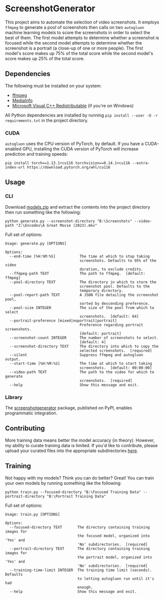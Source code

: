 # ScreenshotGenerator
This project aims to automate the selection of video screenshots. It employs `ffmpeg` to generate a pool of screenshots then calls on two `autogluon` machine learning models to score the screenshots in order to select the best of them. The first model attempts to determine whether a screenshot is focused while the second model attempts to determine whether the screenshot is a portrait (a close-up of one or more people). The first model's score makes up 75% of the total score while the second model's score makes up 25% of the total score.

## Dependencies
The following must be installed on your system:
- [ffmpeg](https://ffmpeg.org/download.html)
- [MediaInfo](https://mediaarea.net/en/MediaInfo)
- [Microsoft Visual C++ Redistributable](https://learn.microsoft.com/en-US/cpp/windows/latest-supported-vc-redist) (if you're on Windows)

All Python dependencies are installed by running `pip install --user -U -r requirements.txt` in the project directory.

### CUDA
`autogluon` uses the CPU version of PyTorch, by default. If you have a CUDA-enabled GPU, installing the CUDA version of PyTorch will increase prediction and training speeds:
```
pip install torch==1.13.1+cu116 torchvision==0.14.1+cu116 --extra-index-url https://download.pytorch.org/whl/cu116
```

## Usage

### CLI
Download [models.zip](https://drive.google.com/file/d/1oRFO0fW-fmFn-CfsdvQqNTqQgU2gaQ0B/view?usp=sharing) and extract the contents into the project directory then run something like the following:
```
python generate.py --screenshot-directory "B:\Screenshots" --video-path "Z:\Encodes\A Great Movie (2023).mkv"
```

Full set of options:
```
Usage: generate.py [OPTIONS]

Options:
  --end-time [%H:%M:%S]           The time at which to stop taking
                                  screenshots. Defaults to 95% of the video
                                  duration, to exclude credits.
  --ffmpeg-path TEXT              The path to ffmpeg.  [default: ffmpeg]
  --pool-directory TEXT           The directory in which to store the
                                  screenshot pool. Defaults to the 
                                  temporary directory.
  --pool-report-path TEXT         A JSON file detailing the screenshot pool,
                                  sorted by descending preference.
  --pool-size INTEGER             The size of the pool from which to select
                                  screenshots.  [default: 64]
  --portrait-preference [mixed|noportrait|portrait]
                                  Preference regarding portrait screenshots.
                                  [default: portrait]
  --screenshot-count INTEGER      The number of screenshots to select.
                                  [default: 4]
  --screenshot-directory TEXT     The directory into which to copy the
                                  selected screenshots.  [required]
  --silent                        Suppress ffmpeg and autogluon output.
  --start-time [%H:%M:%S]         The time at which to start taking
                                  screenshots.  [default: 00:00:00]
  --video-path TEXT               The path to the video for which to generate
                                  screenshots.  [required]
  --help                          Show this message and exit.
```

### Library
The [screenshotgenerator](https://pypi.org/project/screenshotgenerator) package, published on PyPI, enables programmatic integration.

## Contributing
More training data means better the model accuracy (in theory). However, my ability to curate training data is limited. If you'd like to contribute, please upload your curated files into the appropriate subdirectories [here](https://drive.google.com/drive/folders/1LW7msqJ2T2KSFQoxo_CJ2tpRrIk3PIxP?usp=share_link).

## Training
Not happy with my models? Think you can do better? Great! You can train your own models by running something like the following:
```
python train.py --focused-directory "B:\Focused Training Data" --portrait-directory "B:\Portrait Training Data"
```

Full set of options:
```
Usage: train.py [OPTIONS]

Options:
  --focused-directory TEXT       The directory containing training images for
                                 the focused model, organized into 'Yes' and
                                 'No' subdirectories.  [required]
  --portrait-directory TEXT      The directory containing training images for
                                 the portrait model, organized into 'Yes' and
                                 'No' subdirectories.  [required]
  --training-time-limit INTEGER  The training time limit (seconds). Defaults
                                 to letting autogluon run until it's had
                                 enough.
  --help                         Show this message and exit.
```

